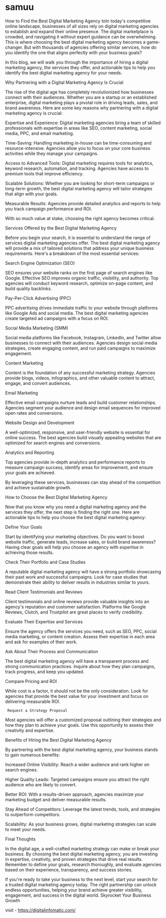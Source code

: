 # samuu
How to Find the Best Digital Marketing Agency toIn today's competitive online 
landscape, businesses of all sizes rely on digital marketing agencies  to establish and expand their online presence. The digital marketplace is crowded, and navigating it without expert guidance can be overwhelming. This is where choosing the best digital marketing agency becomes a game-changer. But with thousands of agencies offering similar services, how do you identify the one that aligns perfectly with your business goals?

In this blog, we will walk you through the importance of hiring a digital marketing agency, the services they offer, and actionable tips to help you identify the best digital marketing agency for your needs.

Why Partnering with a Digital Marketing Agency Is Crucial

The rise of the digital age has completely revolutionized how businesses connect with their audiences. Whether you are a startup or an established enterprise, digital marketing plays a pivotal role in driving leads, sales, and brand awareness. Here are some key reasons why partnering with a digital marketing agency is crucial:

Expertise and Experience: Digital marketing agencies  bring a team of skilled professionals with expertise in areas like SEO, content marketing, social media, PPC, and email marketing.

Time-Saving: Handling marketing in-house can be time-consuming and resource-intensive. Agencies allow you to focus on your core business activities while they manage your campaigns.

Access to Advanced Tools: Digital marketing requires tools for analytics, keyword research, automation, and tracking. Agencies have access to premium tools that improve efficiency.

Scalable Solutions: Whether you are looking for short-term campaigns or long-term growth, the best digital marketing agency will tailor strategies that align with your goals.

Measurable Results: Agencies provide detailed analytics and reports to help you track campaign performance and ROI.

With so much value at stake, choosing the right agency becomes critical.

Services Offered by the Best Digital Marketing Agency

Before you begin your search, it is essential to understand the range of services digital marketing agencies offer. The best digital marketing agency will provide a mix of tailored solutions that address your unique business requirements. Here's a breakdown of the most essential services:

   Search Engine Optimization (SEO)

SEO ensures your website ranks on the first page of search engines like Google. Effective SEO improves organic traffic, visibility, and authority. Top agencies will conduct keyword research, optimize on-page content, and build quality backlinks.

   Pay-Per-Click Advertising (PPC)

PPC advertising drives immediate traffic to your website through platforms like Google Ads and social media. The best digital marketing agencies create targeted ad campaigns with a focus on ROI.

  Social Media Marketing (SMM)

Social media platforms like Facebook, Instagram, LinkedIn, and Twitter allow businesses to connect with their audiences. Agencies design social media strategies, create engaging content, and run paid campaigns to maximize engagement.

 Content Marketing

Content is the foundation of any successful marketing strategy. Agencies provide blogs, videos, infographics, and other valuable content to attract, engage, and convert audiences.

Email Marketing

Effective email campaigns nurture leads and build customer relationships. Agencies segment your audience and design email sequences for improved open rates and conversions.

   Website Design and Development

A well-optimized, responsive, and user-friendly website is essential for online success. The best agencies build visually appealing websites that are optimized for search engines and conversions.

   Analytics and Reporting

Top agencies provide in-depth analytics and performance reports to measure campaign success, identify areas for improvement, and ensure your goals are achieved.

By leveraging these services, businesses can stay ahead of the competition and achieve sustainable growth.

How to Choose the Best Digital Marketing Agency

Now that you know why you need a digital marketing agency and the services they offer, the next step is finding the right one. Here are actionable tips to help you choose the best digital marketing agency:

   Define Your Goals

Start by identifying your marketing objectives. Do you want to boost website traffic, generate leads, increase sales, or build brand awareness? Having clear goals will help you choose an agency with expertise in achieving those results.

   Check Their Portfolio and Case Studies

A reputable digital marketing agency will have a strong portfolio showcasing their past work and successful campaigns. Look for case studies that demonstrate their ability to deliver results in industries similar to yours.

   Read Client Testimonials and Reviews

Client testimonials and online reviews provide valuable insights into an agency's reputation and customer satisfaction. Platforms like Google Reviews, Clutch, and Trustpilot are great places to verify credibility.

   Evaluate Their Expertise and Services

Ensure the agency offers the services you need, such as SEO, PPC, social media marketing, or content creation. Assess their expertise in each area and ask for examples of their work.

  Ask About Their Process and Communication

The best digital marketing agency will have a transparent process and strong communication practices. Inquire about how they plan campaigns, track progress, and keep you updated.

   Compare Pricing and ROI

While cost is a factor, it should not be the only consideration. Look for agencies that provide the best value for your investment and focus on delivering measurable ROI.

     Request a Strategy Proposal

Most agencies will offer a customized proposal outlining their strategies and how they plan to achieve your goals. Use this opportunity to assess their creativity and expertise.

Benefits of Hiring the Best Digital Marketing Agency

By partnering with the best digital marketing agency, your business stands to gain numerous benefits:

Increased Online Visibility: Reach a wider audience and rank higher on search engines.

Higher Quality Leads: Targeted campaigns ensure you attract the right audience who are likely to convert.

Better ROI: With a results-driven approach, agencies maximize your marketing budget and deliver measurable results.

Stay Ahead of Competitors: Leverage the latest trends, tools, and strategies to outperform competitors.

Scalability: As your business grows, digital marketing strategies can scale to meet your needs.

Final Thoughts

In the digital age, a well-crafted marketing strategy can make or break your business. By choosing the best digital marketing agency, you are investing in expertise, creativity, and proven strategies that drive real results. Remember to define your goals, research thoroughly, and evaluate agencies based on their experience, transparency, and success stories.

If you're ready to take your business to the next level, start your search for a trusted digital marketing agency today. The right partnership can unlock endless opportunities, helping your brand achieve greater visibility, engagement, and success in the digital world.
 Skyrocket Your Business Growth

visit - https://digitalinfomatic.com/
